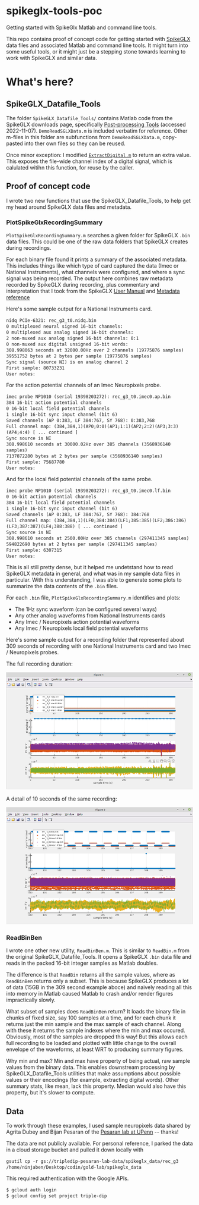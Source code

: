 # spikeglx-tools-poc
Getting started with SpikeGlx Matlab and command line tools.

This repo contains proof of concept code for getting started with [SpikeGLX](https://billkarsh.github.io/SpikeGLX/) data files and associated Matlab and command line tools.  It might turn into some useful tools, or it might just be a stepping stone towards learning to work with SpikeGLX and similar data.

# What's here?

## SpikeGLX_Datafile_Tools

The folder `SpikeGLX_Datafile_Tools/` contains Matlab code from the SpikeGLX downloads page, specifically [Post-processing Tools](https://billkarsh.github.io/SpikeGLX/#post-processing-tools) (accessed 2022-11-07).  `DemoReadSGLXData.m` is included verbatim for reference.  Other m-files in this folder are subfunctions from `DemoReadSGLXData.m`, copy-pasted into ther own files so they can be reused.

Once minor exception: I modified [`ExtractDigital.m`](https://github.com/benjamin-heasly/spikeglx-tools-poc/blob/main/SpikeGLX_Datafile_Tools/ExtractDigital.m#L10) to return an extra value.  This exposes the file-wide channel index of a digital signal, which is calulated witihn this function, for reuse by the caller.

## Proof of concept code

I wrote two new functions that use the SpikeGLX_Datafile_Tools, to help get my head around SpikeGLX data files and metadata.

### PlotSpikeGlxRecordingSummary

`PlotSpikeGlxRecordingSummary.m` searches a given folder for SpikeGLX `.bin` data files.  This could be one of the raw data folders that SpikeGLX creates during recordings.

For each binary file found it prints a summary of the associated metadata.  This includes things like which type of card captured the data (Imec or National Instruments), what channels were configured, and where a sync signal was being recorded.  The output here combines raw metadata recorded by SpikeGLX during recording, plus commentary and interpretation that I took from the SpikeGLX [User Manual](https://billkarsh.github.io/SpikeGLX/Sgl_help/UserManual.html) and [Metadata reference](https://billkarsh.github.io/SpikeGLX/Sgl_help/Metadata_30.html)

Here's some sample output for a National Instruments card.

```
nidq PCIe-6321: rec_g3_t0.nidq.bin
0 multiplexed neural signed 16-bit channels: 
0 multiplexed aux analog signed 16-bit channels: 
2 non-muxed aux analog signed 16-bit channels: 0:1
0 non-muxed aux digital unsigned 16-bit words: 
308.998063 seconds at 32000.00Hz over 2 channels (19775876 samples)
39551752 bytes at 2 bytes per sample (19775876 samples)
Sync signal (source NI) is on analog channel 2
First sample: 80733231
User notes: 
```

For the action potential channels of an Imec Neuropixels probe.

```
imec probe NP1010 (serial 19398203272): rec_g3_t0.imec0.ap.bin
384 16-bit action potential channels
0 16-bit local field potential channels
1 single 16-bit sync input channel (bit 6)
Saved channels (AP 0:383, LF 384:767, SY 768): 0:383,768
Full channel map: (384,384,1)(AP0;0:0)(AP1;1:1)(AP2;2:2)(AP3;3:3)(AP4;4:4) [ ... continued ]
Sync source is NI
308.998610 seconds at 30000.02Hz over 385 channels (3568936140 samples)
7137872280 bytes at 2 bytes per sample (3568936140 samples)
First sample: 75687780
User notes: 
```

And for the local field potential channels of the same probe.

```
imec probe NP1010 (serial 19398203272): rec_g3_t0.imec0.lf.bin
0 16-bit action potential channels
384 16-bit local field potential channels
1 single 16-bit sync input channel (bit 6)
Saved channels (AP 0:383, LF 384:767, SY 768): 384:768
Full channel map: (384,384,1)(LF0;384:384)(LF1;385:385)(LF2;386:386)(LF3;387:387)(LF4;388:388) [ ... continued ]
Sync source is NI
308.998610 seconds at 2500.00Hz over 385 channels (297411345 samples)
594822690 bytes at 2 bytes per sample (297411345 samples)
First sample: 6307315
User notes: 
```

This is all still pretty dense, but it helped me undetstand how to read SpikeGLX metadata in general, and what was in my sample data files in particular.  With this understanding, I was able to generate some plots to summarize the data contents of the `.bin` files.

For each `.bin` file, `PlotSpikeGlxRecordingSummary.m` identifies and plots:
 - The 1Hz sync waveform (can be configured several ways)
 - Any other analog waveforms from National Instruments cards
 - Any Imec / Neuropixels action potential waveforms
 - Any Imec / Neuropixels local field potential waveforms

Here's some sample output for a recording folder that represented about 309 seconds of recording with one National Instruments card and two Imec / Neuropixels probes.

The full recording duration:

![Plot of full 309 seconds of recording](images/PlotSpikeGlxRecordingSummary-full.png)

A detail of 10 seconds of the same recording:

![Plot of 10 second excerpt from a longer](images/PlotSpikeGlxRecordingSummary-10s.png)


### ReadBinBen

I wrote one other new utility, `ReadBinBen.m`.  This is similar to `ReadBin.m` from the original SpikeGLX_Datafile_Tools.  It opens a SpikeGLX `.bin` data file and reads in the packed 16-bit integer samples as Matlab doubles.

The difference is that `ReadBin` returns all the sample values, where as `ReadBinBen` returns only a subset.  This is because SpikeGLX produces a lot of data (15GB in the 309 second example aboce) and naively reading all this into memory in Matlab caused Matlab to crash and/or render figures impractically slowly.

What subset of samples does `ReadBinBen` return?  It loads the binary file in chunks of fixed size, say 100 samples at a time, and for each chunk it returns just the min sample and the max sample of each channel.  Along with these it returns the sample indexes where the min and max occured.  Obviously, most of the samples are dropped this way!  But this allows each full recording to be loaded and plotted with little change to the overall envelope of the waveforms, at least WRT to producing summary figures.

Why min and max?  Min and max have property of being actual, raw sample values from the binary data.  This enables downstream processing by SpikeGLX_Datafile_Tools utilities that make assumptions about possible values or their encodings (for example, extracting digital words).  Other summary stats, like mean, lack this property.  Median would also have this property, but it's slower to compute.

## Data

To work through these examples, I used sample neuropixels data shared by Agrita Dubey and Bijan Pesaran of the [Pesaran lab at UPenn](https://pesaranlab.org/) -- thanks!

The data are not publicly available.  For personal reference, I parked the data in a cloud storage bucket and pulled it down locally with

```
gsutil cp -r gs://tripledip-pesaran-lab-data/spikeglx_data/rec_g3 /home/ninjaben/Desktop/codin/gold-lab/spikeglx_data
```

This required authentication with the Google APIs.
```
$ gcloud auth login
$ gcloud config set project triple-dip
```
